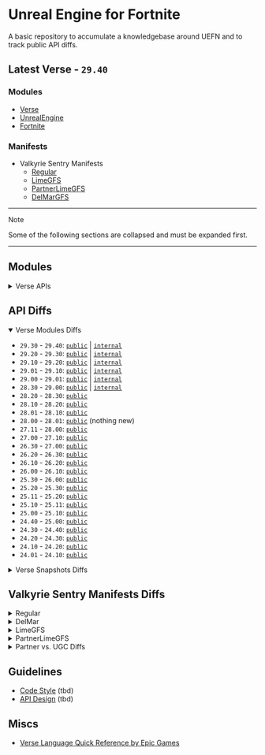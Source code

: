 # Unreal Engine for Fortnite

A basic repository to accumulate a knowledgebase around UEFN and to track public API diffs.

## Latest Verse - `29.40`

### Modules

- [Verse](https://github.com/kbfngg/uefn/blob/main/modules/Verse/Verse.digest.verse)
- [UnrealEngine](https://github.com/kbfngg/uefn/blob/main/modules/UnrealEngine/UnrealEngine.digest.verse)
- [Fortnite](https://github.com/kbfngg/uefn/blob/main/modules/Fortnite/Fortnite.digest.verse)

### Manifests

- Valkyrie Sentry Manifests
  - [Regular](https://github.com/kbfngg/uefn/blob/main/manifests/ValkyrieSentryManifest/ValkyrieSentryManifest.json)
  - [LimeGFS](https://github.com/kbfngg/uefn/blob/main/manifests/ValkyrieSentryManifest/ValkyrieSentryManifest-LimeGFS.json)
  - [PartnerLimeGFS](https://github.com/kbfngg/uefn/blob/main/manifests/ValkyrieSentryManifest/ValkyrieSentryManifest-PartnerLimeGFS.json)
  - [DelMarGFS](https://github.com/kbfngg/uefn/blob/main/manifests/ValkyrieSentryManifest/ValkyrieSentryManifest-DelMarGFS.json)

******

> [!NOTE]
> Some of the following sections are collapsed and must be expanded first.

******

## Modules

<details>
<summary>Verse APIs</summary>
  
- [`29.40`](https://github.com/kbfngg/uefn/tree/game_v29.40/modules)
- [`29.30`](https://github.com/kbfngg/uefn/tree/game_v29.30/modules)
- [`29.20`](https://github.com/kbfngg/uefn/tree/game_v29.20/modules)
- [`29.10`](https://github.com/kbfngg/uefn/tree/game_v29.10/modules)
- [`29.01`](https://github.com/kbfngg/uefn/tree/game_v29.01/modules)
- [`29.00`](https://github.com/kbfngg/uefn/tree/game_v29.00/modules)
- [`28.30`](https://github.com/kbfngg/uefn/tree/game_v28.30/modules)
- [`28.20`](https://github.com/kbfngg/uefn/tree/game_v28.20/modules)
- [`28.10`](https://github.com/kbfngg/uefn/tree/game_v28.10/modules)
- [`28.01`](https://github.com/kbfngg/uefn/tree/game_v28.01/modules)
- [`28.00`](https://github.com/kbfngg/uefn/tree/game_v28.00/modules)
- [`27.11`](https://github.com/kbfngg/uefn/tree/game_v27.11/modules)
- [`27.10`](https://github.com/kbfngg/uefn/tree/game_v27.10/modules)
- [`27.00`](https://github.com/kbfngg/uefn/tree/game_v27.00/modules)
- [`26.30`](https://github.com/kbfngg/uefn/tree/game_v26.30/modules)
- [`26.20`](https://github.com/kbfngg/uefn/tree/game_v26.20/modules)
- [`26.10`](https://github.com/kbfngg/uefn/tree/game_v26.10/modules)
- [`26.00`](https://github.com/kbfngg/uefn/tree/game_v26.00/modules)
- [`25.30`](https://github.com/kbfngg/uefn/tree/game_v25.30/modules)
- [`25.20`](https://github.com/kbfngg/uefn/tree/game_v25.20/modules)
- [`25.11`](https://github.com/kbfngg/uefn/tree/game_v25.11/modules)
- [`25.10`](https://github.com/kbfngg/uefn/tree/game_v25.10/modules)
- [`25.00`](https://github.com/kbfngg/uefn/tree/game_v25.00/modules)
- [`24.40`](https://github.com/kbfngg/uefn/tree/game_v24.40/modules)
- [`24.30`](https://github.com/kbfngg/uefn/tree/game_v24.30/modules)
- [`24.20`](https://github.com/kbfngg/uefn/tree/version_3/modules)
- [`24.10`](https://github.com/kbfngg/uefn/tree/version_2/modules)
- [`24.01`](https://github.com/kbfngg/uefn/tree/version_1/modules)

</details>

## API Diffs

<details open>
<summary>Verse Modules Diffs</summary>

- `29.30` - `29.40`: [`public`](https://github.com/kbfngg/uefn/commit/2d96ee7c82828be7253edae7627fcd76c28d0fdc) | [`internal`](https://github.com/kbfngg/uefn/commit/3890b2027bebb0cba99f4e0b1d7eeed6a2b3f75d)
- `29.20` - `29.30`: [`public`](https://github.com/kbfngg/uefn/commit/8526a3cee491e0c0ab15670ebc75cade0e5ad464) | [`internal`](https://github.com/kbfngg/uefn/commit/191bc36dcd5498f993462be7def84a2369bfd242)
- `29.10` - `29.20`: [`public`](https://github.com/kbfngg/uefn/commit/8d47a5e9c8923c22d3ed914f09503d158d18e598) | [`internal`](https://github.com/kbfngg/uefn/commit/1fcf65ca2d13ad238bf1b4cf64fb6e36e735ece4)
- `29.01` - `29.10`: [`public`](https://github.com/kbfngg/uefn/commit/61ab54f9556cbeea90802a097938f32b663d3dd2) | [`internal`](https://github.com/kbfngg/uefn/commit/626eb5daf7db662feb87176539a0ebc0824dae4c)
- `29.00` - `29.01`: [`public`](https://github.com/kbfngg/uefn/commit/80cd71126239c000e6325e5eced21175b4b8df78) | [`internal`](https://github.com/kbfngg/uefn/commit/248cffda15774ed207584af553fea0668bcf0266)
- `28.30` - `29.00`: [`public`](https://github.com/kbfngg/uefn/commit/7343a0745a0945f1df31fb37827c232700268bfd) | [`internal`](https://github.com/kbfngg/uefn/commit/ef49d747b1b30fe882b0bbad824b1763fc296108)
- `28.20` - `28.30`: [`public`](https://github.com/kbfngg/uefn/commit/1d333115b880fd3d30ea32d20aa5a61e5be23b2c)
- `28.10` - `28.20`: [`public`](https://github.com/kbfngg/uefn/commit/f18b44df4bfe519d45af9d36d26f6a6b111315bd)
- `28.01` - `28.10`: [`public`](https://github.com/kbfngg/uefn/commit/4a76a49ac04a4974d3487cb50846bc769b6e52a0)
- `28.00` - `28.01`: [`public`](https://github.com/kbfngg/uefn/commit/24e391418adb22d6a5f1829b9ae332d885ab9712) (nothing new)
- `27.11` - `28.00`: [`public`](https://github.com/kbfngg/uefn/commit/3b49dbd5815ac41130ec4645791c4090440e84cd)
- `27.00` - `27.10`: [`public`](https://github.com/kbfngg/uefn/commit/24041496b294c725eb352c354650f128651daeea)
- `26.30` - `27.00`: [`public`](https://github.com/kbfngg/uefn/commit/1b60f95aba058478383f21c6c4eea1bc8db06aca)
- `26.20` - `26.30`: [`public`](https://github.com/kbfngg/uefn/commit/ab7258e9743f5b85115e7fcd6ab4e899ecd6d364)
- `26.10` - `26.20`: [`public`](https://github.com/kbfngg/uefn/commit/2a7eb40ceb255a882217f0508f01d0f7e4ef9331)
- `26.00` - `26.10`: [`public`](https://github.com/kbfngg/uefn/commit/12df6e86ef674e2a30619087b27902e5474bf85b)
- `25.30` - `26.00`: [`public`](https://github.com/kbfngg/uefn/commit/367bf7cf21bdc8be9f004557b08ffbf2bcea5cb2)
- `25.20` - `25.30`: [`public`](https://github.com/kbfngg/uefn/commit/7bd3adbb944c5ea4bba64ba5db999bd54c527232)
- `25.11` - `25.20`: [`public`](https://github.com/kbfngg/uefn/commit/21149abc4212b0f9c31108f26afd7a0a2bdef294)
- `25.10` - `25.11`: [`public`](https://github.com/kbfngg/uefn/commit/ac118b2dafd6ad406c2295d46b1136000930ab46)
- `25.00` - `25.10`: [`public`](https://github.com/kbfngg/uefn/commit/b7bd7d76d5f5cc430172954146e033a28cf54747)
- `24.40` - `25.00`: [`public`](https://github.com/kbfngg/uefn/commit/796cf13ba35fcf7ecd126f140f48f7e62503290f)
- `24.30` - `24.40`: [`public`](https://github.com/kbfngg/uefn/commit/79dd3c4bf1ea1ccb6b860cf0941586cf1b53bbb0)
- `24.20` - `24.30`: [`public`](https://github.com/kbfngg/uefn/commit/c93a6918a36d61e4e03b306555e4ebe268773823)
- `24.10` - `24.20`: [`public`](https://github.com/kbfngg/uefn/commit/453d84fc6432a1180a3f28546cc3fc23a8625895)
- `24.01` - `24.10`: [`public`](https://github.com/kbfngg/uefn/commit/38b55ef332109f55d9cc50c463f267c167a4a311)

</details>

<details>
<summary>Verse Snapshots Diffs</summary>

- `29.30` - `29.40` (TBD)
- [`29.20` - `29.30`](https://github.com/kbfngg/uefn/commit/a0a18b97531b67cb11019c0442e92722b0dc1ce4)
- [`29.10` - `29.20`](https://github.com/kbfngg/uefn/commit/9131d329deab4fdb040f0fbbe0501f8418a37bce)
- [`29.01` - `29.10`](https://github.com/kbfngg/uefn/commit/b1fb447383d052dde1847b5123a6760cd3bb5e36)
- `29.00` - `29.01` (nothing new)
- [`28.30` - `29.00`](https://github.com/kbfngg/uefn/commit/947684c753174017373c47f9d9faf45d00c2b998)
- [`28.20` - `28.30`](https://github.com/kbfngg/uefn/commit/44a1387de6f43e8c726be2b3d717217b33b3a80d)
- [`28.10` - `28.20`](https://github.com/kbfngg/uefn/commit/ec11b66a63810cc6e5b8c3509f9b855c7c09f9b5)
- [`27.00` - `28.10`](https://github.com/kbfngg/uefn/commit/143b426b0c2de5a00c2233168ee2234ad86eb812) (hidden 💎)
- `26.30` - `27.00` (N/A)
- [`26.20` - `26.30`](https://github.com/kbfngg/uefn/commit/310c4255ad4e53bb6053f7c9a0d7647c56293703)
- [`26.10` - `26.20`](https://github.com/kbfngg/uefn/commit/5db07d5ee7635e381caf09a46eed44c2470b8aad)
- [`26.00` - `26.10`](https://github.com/kbfngg/uefn/commit/b45a2491f4a96a11d0381482de1d357cab818050)
- [`25.30` - `26.00`](https://github.com/kbfngg/uefn/commit/751c7b4e59453ee8f4e0401e82d4bc0c2252d2cc)
- [`25.20` - `25.30`](https://github.com/kbfngg/uefn/commit/e3286d80d3307bb8a21fab7abfbbb29b40b64c42)
- [`25.11` - `25.20`](https://github.com/kbfngg/uefn/commit/431fbad3603e52e7693f057a92ece1f090753431)
- `25.10` - `25.11` (nothing new)
- [`25.00` - `25.10`](https://github.com/kbfngg/uefn/commit/ec336031f82fa2e8e0f40157e465a8e7e889560b)
- [`24.40` - `25.00`](https://github.com/kbfngg/uefn/commit/f74ca7d46109876212bed295c364ab3388427758)
- [`24.30` - `24.40`](https://github.com/kbfngg/uefn/commit/ca8bf5fea7ff9a70c1b5c752164da403074d2aef)
- [`24.20` - `24.30`](https://github.com/kbfngg/uefn/commit/4ff0bd98f21e45ae1e16f8bbdd21ad03699c56e6)
  
</details>


## Valkyrie Sentry Manifests Diffs

<details>
<summary>Regular</summary>

- [`29.30` - `29.40`](https://github.com/kbfngg/uefn/commit/4169c86fe694f726adf325f4ff2dba9aa278bfb8)
- [`29.20` - `29.30`](https://github.com/kbfngg/uefn/commit/c7bdfb4847b03d0fa860d3e45e59f50effe1635e)
- [`29.10` - `29.20`](https://github.com/kbfngg/uefn/commit/4c531afd25baeed338937c4782a6caab6e7c62ea)
- [`29.01` - `29.10`](https://github.com/kbfngg/uefn/commit/4d0d3b4672e77351c4d5b973c15ad317650a0c73)
- [`29.00` - `29.01`](https://github.com/kbfngg/uefn/commit/eb4a4ca10cd3c93fd5a5a89c6f104c8b8a69b3e1)
- [`28.30` - `29.00`](https://github.com/kbfngg/uefn/commit/f9efbfd9ce6635bc45459a0ccb0f10fdc09c0c83)
- [`28.20` - `28.30`](https://github.com/kbfngg/uefn/commit/e79d2a7374f920add9cfaba67af902a4cc8e0fa1)
- [`28.10` - `28.20`](https://github.com/kbfngg/uefn/commit/54ac239fe3a9c1b94f8dd53b0219aab4d59c1343)
- [`28.01` - `28.10`](https://github.com/kbfngg/uefn/commit/3660a44287bd92291d4ed5ef62861366f7413024)
- [`27.11` - `28.00`](https://github.com/kbfngg/uefn/commit/705d93d60b218f632c90411f3d055f7af2c1fcc9)
- [`27.10` - `27.11`](https://github.com/kbfngg/uefn/commit/eb17222a5371a6dc47d45b1d3c03190fe559331b)
- [`27.00` - `27.10`](https://github.com/kbfngg/uefn/commit/cd6a07a6e83480545fc9805d4a13d6124b104d7f)
- [`26.30` - `27.00`](https://github.com/kbfngg/uefn/commit/3e25e24e7bf4e7643e0f2068d4623262663ce714)
- [`26.20` - `26.30`](https://github.com/kbfngg/uefn/commit/8634c768572c12d9da7d87b78dae11067e1eace3)
- [`26.10` - `26.20`](https://github.com/kbfngg/uefn/commit/766c2139951e9b4b90e49013282d6b0233f32747)
- [`26.00` - `26.10`](https://github.com/kbfngg/uefn/commit/1efb692278c6936226f348bbd348d885c6457457)
- [`25.30` - `26.00`](https://github.com/kbfngg/uefn/commit/3650cae14f56547490e6312faaa7d9838455f1d1)
- [`25.20` - `25.30`](https://github.com/kbfngg/uefn/commit/9aa2794786be80c2bc213e67eb94583cc7672a39)
- [`25.11` - `25.20`](https://github.com/kbfngg/uefn/commit/e997f26e7219701a50c1eab98246e1442e85da73)
- [`25.10` - `25.11`](https://github.com/kbfngg/uefn/commit/6bbd7da9ea2539a6a43f8f0d0f8dd5edaa285142)
- [`25.00` - `25.10`](https://github.com/kbfngg/uefn/commit/f35856b734a9bb2b3df3d18f116321cb36e6daee)
- [`24.40` - `25.00`](https://github.com/kbfngg/uefn/commit/7fd618557049d7840f22aa65879ccae3335d4b22)
- [`24.30` - `24.40`](https://github.com/kbfngg/uefn/commit/6ad03a7fd3ba2151417461741db7e8eef9d37a0d)
- [`24.20` - `24.30`](https://github.com/kbfngg/uefn/commit/e55fcfcc4363a015ee27a75b518dfe43cc53c4eb)
- [`24.10` - `24.20`](https://github.com/kbfngg/uefn/commit/2a492c1c9b28636d8cb5974bacfd56f8f317a7ba)
- [`24.01` - `24.10`](https://github.com/kbfngg/uefn/commit/c035171b0ae9322885dbb0a5e5d627573e1c2a63)

</details>

<details>
<summary>DelMar</summary>

- [`29.30` - `29.40`](https://github.com/kbfngg/uefn/commit/ee7f1ec72953da690b7c45860e4ff44a497148d4)
- [`29.20` - `29.30`](https://github.com/kbfngg/uefn/commit/70aa5a5656e5359e7c3d93dd42d59ebcc707bb20)
- [`29.10` - `29.20`](https://github.com/kbfngg/uefn/commit/30a617bb50f825a212380fb9602d9d2b099caacf)
- [`29.01` - `29.10`](https://github.com/kbfngg/uefn/commit/5390899270e7362555d4a175065006a4867d978f)
  
</details>

<details>
<summary>LimeGFS</summary>

- [`29.30` - `29.40`](https://github.com/kbfngg/uefn/commit/8afbf5d78947bd0f11915542628ecc5811c3e89e)
- [`29.20` - `29.30`](https://github.com/kbfngg/uefn/commit/90708011f03d6066ef7d3af30815920500358cc7)
- [`29.10` - `29.20`](https://github.com/kbfngg/uefn/commit/0da69d7cd50bad6c4b17a611dc0f93a05ac1eea0)
- [`29.01` - `29.10`](https://github.com/kbfngg/uefn/commit/4a561005fb23f300b4ea82d933b9f2288ad09dfd)
  
</details>

<details>
<summary>PartnerLimeGFS</summary>

- [`29.30` - `29.40`](https://github.com/kbfngg/uefn/commit/be40594ebe4a694e4c506bf98bad2457df80e28b)
- [`29.20` - `29.30`](https://github.com/kbfngg/uefn/commit/841b596af5296c6e057e106077db9f632e1fd9d5)
- [`29.10` - `29.20`](https://github.com/kbfngg/uefn/commit/b50cc508cbe196b3ef34b398ecac247b9883a4da)
- [`29.01` - `29.10`](https://github.com/kbfngg/uefn/commit/849a1af97724052a3925b8502cdb8ab5b62a4e4f)
  
</details>


<details>
<summary>Partner vs. UGC Diffs</summary>

- Discontinued
- [`29.20`](https://github.com/kbfngg/uefn/commit/ed6c721796fd8fc8600c8ad93dc1bb88181ea5a2)
- [`29.10`](https://github.com/kbfngg/uefn/commit/2dbfbbd5ea5d4b80ddbb622c4e402e18f8c8ea65)
- [`29.01`](https://github.com/kbfngg/uefn/commit/8ea45ed48cebc8af7391fc3e4792568e17f6fd69)

</details>

## Guidelines

- [Code Style](https://github.com/kbfngg/uefn/blob/main/guidelines/code_style.md) (tbd)
- [API Design](https://github.com/kbfngg/uefn/blob/main/guidelines/api_design.md) (tbd)

## Miscs

- [Verse Language Quick Reference by Epic Games](https://dev.epicgames.com/documentation/en-us/uefn/verse-language-quick-reference)

